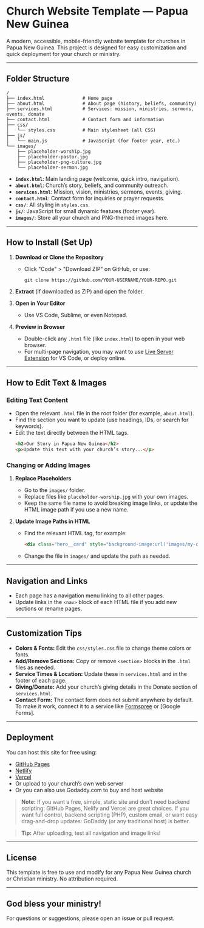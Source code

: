 # Church Website Template — Papua New Guinea

A modern, accessible, mobile-friendly website template for churches in Papua New Guinea. This project is designed for easy customization and quick deployment for your church or ministry.

---

## Folder Structure

```
/
├── index.html              # Home page
├── about.html              # About page (history, beliefs, community)
├── services.html           # Services: mission, ministries, sermons, events, donate
├── contact.html            # Contact form and information
├── css/
│   └── styles.css          # Main stylesheet (all CSS)
├── js/
│   └── main.js             # JavaScript (for footer year, etc.)
└── images/
    ├── placeholder-worship.jpg
    ├── placeholder-pastor.jpg
    ├── placeholder-png-culture.jpg
    └── placeholder-sermon.jpg
```

- **`index.html`**: Main landing page (welcome, quick intro, navigation).
- **`about.html`**: Church’s story, beliefs, and community outreach.
- **`services.html`**: Mission, vision, ministries, sermons, events, giving.
- **`contact.html`**: Contact form for inquiries or prayer requests.
- **`css/`**: All styling in `styles.css`.
- **`js/`**: JavaScript for small dynamic features (footer year).
- **`images/`**: Store all your church and PNG-themed images here.

---

## How to Install (Set Up)

1. **Download or Clone the Repository**
    - Click "Code" > "Download ZIP" on GitHub, or use:
      ```
      git clone https://github.com/YOUR-USERNAME/YOUR-REPO.git
      ```

2. **Extract** (if downloaded as ZIP) and open the folder.

3. **Open in Your Editor**
    - Use VS Code, Sublime, or even Notepad.

4. **Preview in Browser**
    - Double-click any `.html` file (like `index.html`) to open in your web browser.
    - For multi-page navigation, you may want to use [Live Server Extension](https://marketplace.visualstudio.com/items?itemName=ritwickdey.LiveServer) for VS Code, or deploy online.

---

## How to Edit Text & Images

### Editing Text Content

- Open the relevant `.html` file in the root folder (for example, `about.html`).
- Find the section you want to update (use headings, IDs, or search for keywords).
- Edit the text directly between the HTML tags.
    ```html
    <h2>Our Story in Papua New Guinea</h2>
    <p>Update this text with your church’s story...</p>
    ```

### Changing or Adding Images

1. **Replace Placeholders**
    - Go to the `images/` folder.
    - Replace files like `placeholder-worship.jpg` with your own images.
    - Keep the same file name to avoid breaking image links, or update the HTML image path if you use a new name.

2. **Update Image Paths in HTML**
    - Find the relevant HTML tag, for example:
      ```html
      <div class="hero__card" style="background-image:url('images/my-church-photo.jpg');">
      ```
    - Change the file in `images/` and update the path as needed.

---

## Navigation and Links

- Each page has a navigation menu linking to all other pages.
- Update links in the `<nav>` block of each HTML file if you add new sections or rename pages.

---

## Customization Tips

- **Colors & Fonts:** Edit the `css/styles.css` file to change theme colors or fonts.
- **Add/Remove Sections:** Copy or remove `<section>` blocks in the `.html` files as needed.
- **Service Times & Location:** Update these in `services.html` and in the footer of each page.
- **Giving/Donate:** Add your church’s giving details in the Donate section of `services.html`.
- **Contact Form:** The contact form does not submit anywhere by default. To make it work, connect it to a service like [Formspree](https://formspree.io/) or [Google Forms].

---

## Deployment

You can host this site for free using:
- [GitHub Pages](https://pages.github.com/)
- [Netlify](https://www.netlify.com/)
- [Vercel](https://vercel.com/)
- Or upload to your church’s own web server
- Or you can also use Godaddy.com to buy and host website


> **Note:** If you want a free, simple, static site and don’t need backend scripting:
GitHub Pages, Nelify and Vercel are great choices. If you want full control, backend scripting (PHP), custom email, or want easy drag-and-drop updates: GoDaddy (or any traditional host) is better.


> **Tip:** After uploading, test all navigation and image links!

---

## License

This template is free to use and modify for any Papua New Guinea church or Christian ministry. No attribution required.

---

## God bless your ministry!

For questions or suggestions, please open an issue or pull request.